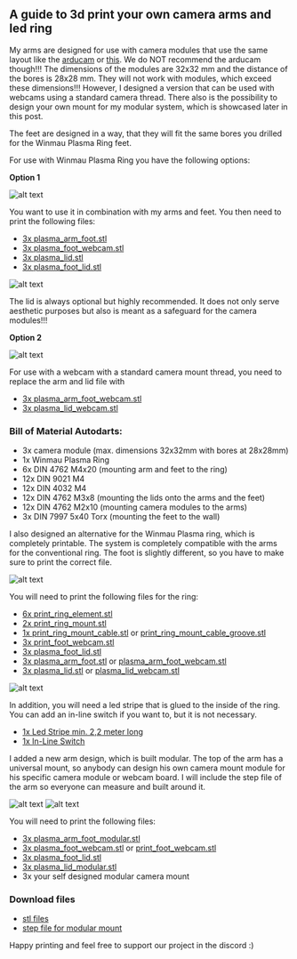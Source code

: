 ## A guide to 3d print your own camera arms and led ring 

My arms are designed for use with camera modules that use the same layout like the [arducam](https://www.arducam.com/product/120fps-global-shutter-color-usb-camera-board-1mp-ov9782-uvc-webcam-module-with-low-distortion-m12-lens-without-microphones-for-computer-laptop-android-device-and-raspberry-pi-arducam/) or [this](https://de.aliexpress.com/item/1005003639087817.html?srcSns=sns_Copy&spreadType=socialShare&bizType=ProductDetail&social_params=60139065475&aff_fcid=586c8c83c6df43d5b5f42286c4ff23c3-1644578883184-08842-_vO4Id4&tt=MG&aff_fsk=_vO4Id4&aff_platform=default&sk=_vO4Id4&aff_trace_key=586c8c83c6df43d5b5f42286c4ff23c3-1644578883184-08842-_vO4Id4&shareId=60139065475&businessType=ProductDetail&platform=AE&terminal_id=6af8ab94ca69415fbf623544797fc5d7). We do NOT recommend the arducam though!!! The dimensions of the modules are 32x32 mm and the distance of the bores is 28x28 mm. They will not work with modules, which exceed these dimensions!!! However, I designed a version that can be used with webcams using a standard camera thread. There also is the possibility to design your own mount for my modular system, which is showcased later in this post.

The feet are designed in a way, that they will fit the same bores you drilled for the Winmau Plasma Ring feet.

For use with Winmau Plasma Ring you have the following options:

**Option 1**

![alt text](https://github.com/kriminolle/docs/blob/b6edcddc7f2e7db66fc67923cb3ae580d0773348/LED_Ring/ledRingImages/plasma_assembly_git.png)

You want to use it in combination with my arms and feet. You then need to print the following files:
- [3x plasma_arm_foot.stl](https://github.com/kriminolle/docs/blob/3a6fc13b67626a624d3047844758a6548c30c2fd/LED_Ring/stl/plasma_arm_foot.stl)
- [3x plasma_foot_webcam.stl](https://github.com/autodarts/docs/blob/f5dcd890a39fb6de91df5fe6fca0d42a656c4ee5/LED_Ring/stl/plasma_foot_webcam.stl)
- [3x plasma_lid.stl](https://github.com/kriminolle/docs/blob/3a6fc13b67626a624d3047844758a6548c30c2fd/LED_Ring/stl/plasma_lid.stl)
- [3x plasma_foot_lid.stl](https://github.com/kriminolle/docs/blob/3a6fc13b67626a624d3047844758a6548c30c2fd/LED_Ring/stl/plasma_foot_lid.stl)

![alt text](https://github.com/kriminolle/docs/blob/e42b9119635a129260e151d60b1203bfb84ab232/LED_Ring/ledRingImages/plasma_arm_assembly_git.png)

The lid is always optional but highly recommended. It does not only serve aesthetic purposes but also is meant as a safeguard for the camera modules!!!

**Option 2**

![alt text](https://github.com/kriminolle/docs/blob/a98cdf8405e9218550d83dada4886847bcfba8bd/LED_Ring/ledRingImages/plasma_arm_assembly_webcam_git.png)

For use with a webcam with a standard camera mount thread, you need to replace the arm and lid file with
- [3x plasma_arm_foot_webcam.stl](https://github.com/kriminolle/docs/blob/3a6fc13b67626a624d3047844758a6548c30c2fd/LED_Ring/stl/plasma_arm_foot_webcam.stl)
- [3x plasma_lid_webcam.stl](https://github.com/kriminolle/docs/blob/3a6fc13b67626a624d3047844758a6548c30c2fd/LED_Ring/stl/plasma_lid_webcam.stl)

### Bill of Material Autodarts:

- 3x camera module (max. dimensions 32x32mm with bores at 28x28mm)
- 1x Winmau Plasma Ring
- 6x DIN 4762 M4x20 (mounting arm and feet to the ring)
- 12x DIN 9021 M4 
- 12x DIN 4032 M4
- 12x DIN 4762 M3x8 (mounting the lids onto the arms and the feet)
- 12x DIN 4762 M2x10 (mounting camera modules to the arms)
- 3x DIN 7997 5x40 Torx (mounting the feet to the wall)

I also designed an alternative for the Winmau Plasma ring, which is completely printable. The system is completely compatible with the arms for the conventional ring. The foot is slightly different, so you have to make sure to print the correct file. 

![alt text](https://github.com/kriminolle/docs/blob/b6edcddc7f2e7db66fc67923cb3ae580d0773348/LED_Ring/ledRingImages/print_assembly_git.png)

You will need to print the following files for the ring:

- [6x print_ring_element.stl](https://github.com/kriminolle/docs/blob/3a6fc13b67626a624d3047844758a6548c30c2fd/LED_Ring/stl/print_ring_element.stl)
- [2x print_ring_mount.stl](https://github.com/kriminolle/docs/blob/3a6fc13b67626a624d3047844758a6548c30c2fd/LED_Ring/stl/print_ring_mount.stl)
- [1x print_ring_mount_cable.stl](https://github.com/kriminolle/docs/blob/3a6fc13b67626a624d3047844758a6548c30c2fd/LED_Ring/stl/print_ring_mount_cable.stl) or [print_ring_mount_cable_groove.stl](https://github.com/kriminolle/docs/blob/3a6fc13b67626a624d3047844758a6548c30c2fd/LED_Ring/stl/print_ring_mount_cable_groove.stl)
- [3x print_foot_webcam.stl](https://github.com/kriminolle/docs/blob/3a6fc13b67626a624d3047844758a6548c30c2fd/LED_Ring/stl/print_foot_webcam.stl)
- [3x plasma_foot_lid.stl](https://github.com/kriminolle/docs/blob/3a6fc13b67626a624d3047844758a6548c30c2fd/LED_Ring/stl/plasma_foot_lid.stl)
- [3x plasma_arm_foot.stl](https://github.com/kriminolle/docs/blob/3a6fc13b67626a624d3047844758a6548c30c2fd/LED_Ring/stl/plasma_arm_foot.stl) or [plasma_arm_foot_webcam.stl](https://github.com/kriminolle/docs/blob/3a6fc13b67626a624d3047844758a6548c30c2fd/LED_Ring/stl/plasma_arm_foot_webcam.stl)
- [3x plasma_lid.stl](https://github.com/kriminolle/docs/blob/3a6fc13b67626a624d3047844758a6548c30c2fd/LED_Ring/stl/plasma_lid.stl) or [plasma_lid_webcam.stl](https://github.com/kriminolle/docs/blob/3a6fc13b67626a624d3047844758a6548c30c2fd/LED_Ring/stl/plasma_lid_webcam.stl)

![alt text](https://github.com/kriminolle/docs/blob/e42b9119635a129260e151d60b1203bfb84ab232/LED_Ring/ledRingImages/print_arm_assembly_git.png)

In addition, you will need a led stripe that is glued to the inside of the ring. You can add an in-line switch if you want to, but it is not necessary. 

- [1x Led Stripe min. 2,2 meter long](https://www.amazon.de/gp/product/B07TJXZNDZ/ref=ppx_yo_dt_b_search_asin_title?ie=UTF8&psc=1)
- [1x In-Line Switch](https://www.amazon.de/UEETEK-Streifen-Aus-schalter-Stecker-Schalter-Wie-gezeigt/dp/B077HKVYRY/ref=sr_1_9?__mk_de_DE=%C3%85M%C3%85%C5%BD%C3%95%C3%91&crid=14UX4NT2N44A4&keywords=inline+an+ausschalter&qid=1641925914&sprefix=inline+an+aus+schalte%2Caps%2)

I added a new arm design, which is built modular. The top of the arm has a universal mount, so anybody can design his own camera mount module for his specific camera module or webcam board. I will include the step file of the arm so everyone can measure and built around it. 

![alt text](https://github.com/autodarts/docs/blob/63067eb081ddadeefdf8df18d90cb9e24c192377/LED_Ring/ledRingImages/plasma_arm_assembly_modular_git.png)
![alt text](https://github.com/autodarts/docs/blob/63067eb081ddadeefdf8df18d90cb9e24c192377/LED_Ring/ledRingImages/plasma_arm_assembly_modular_git_2.png)

You will need to print the following files:
- [3x plasma_arm_foot_modular.stl](https://github.com/autodarts/docs/blob/c5b7c4628c8e6298401f7d914f7169c583bcb669/LED_Ring/stl/plasma_arm_foot_modular.stl)
- [3x plasma_foot_webcam.stl](https://github.com/kriminolle/docs/blob/3a6fc13b67626a624d3047844758a6548c30c2fd/LED_Ring/stl/plasma_foot_webcam.stl) or [print_foot_webcam.stl](https://github.com/kriminolle/docs/blob/3a6fc13b67626a624d3047844758a6548c30c2fd/LED_Ring/stl/print_foot_webcam.stl)
- [3x plasma_foot_lid.stl](https://github.com/kriminolle/docs/blob/3a6fc13b67626a624d3047844758a6548c30c2fd/LED_Ring/stl/plasma_foot_lid.stl)
- [3x plasma_lid_modular.stl](https://github.com/autodarts/docs/blob/66db75d57ce9c3542f3af904b75c4fae33df61c2/LED_Ring/stl/plasma_lid_modular.stl)
- 3x your self designed modular camera mount

### Download files

- [stl files](./stl/)
- [step file for modular mount](https://github.com/kriminolle/docs/blob/aa7a86ecb28a25d0308a71e305a6c66aafe6adf8/LED_Ring/plasma_arm_foot_modular.stp)

Happy printing and feel free to support our project in the discord :)
